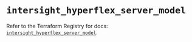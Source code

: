 # `intersight_hyperflex_server_model`

Refer to the Terraform Registry for docs: [`intersight_hyperflex_server_model`](https://registry.terraform.io/providers/ciscodevnet/intersight/1.0.71/docs/resources/hyperflex_server_model).
